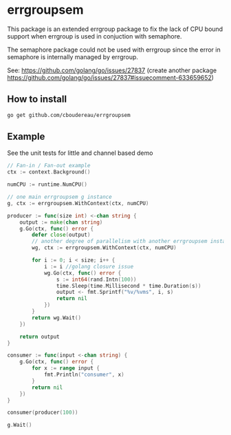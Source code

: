# errgroupsem

This package is an extended errgroup package to fix the lack of CPU bound support when errgroup is used in conjuction with semaphore.

The semaphore package could not be used with errgroup since the error in semaphore is internally managed by errgroup.

See: https://github.com/golang/go/issues/27837 (create another package https://github.com/golang/go/issues/27837#issuecomment-633659652)

## How to install
```bash
go get github.com/cboudereau/errgroupsem
```

## Example
See the unit tests for little and channel based demo

```go
// Fan-in / Fan-out example
ctx := context.Background()

numCPU := runtime.NumCPU()

// one main errgroupsem g instance
g, ctx := errgroupsem.WithContext(ctx, numCPU)

producer := func(size int) <-chan string {
	output := make(chan string)
	g.Go(ctx, func() error {
		defer close(output)
		// another degree of parallelism with another errgroupsem instance
		wg, ctx := errgroupsem.WithContext(ctx, numCPU)

		for i := 0; i < size; i++ {
			i := i //golang closure issue
			wg.Go(ctx, func() error {
				s := int64(rand.Intn(100))
				time.Sleep(time.Millisecond * time.Duration(s))
				output <- fmt.Sprintf("%v/%vms", i, s)
				return nil
			})
		}
		return wg.Wait()
	})

	return output
}

consumer := func(input <-chan string) {
	g.Go(ctx, func() error {
		for x := range input {
			fmt.Println("consumer", x)
		}
		return nil
	})
}

consumer(producer(100))

g.Wait()
```